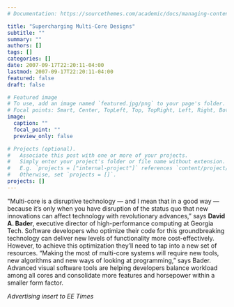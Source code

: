 ```yaml
---
# Documentation: https://sourcethemes.com/academic/docs/managing-content/

title: "Supercharging Multi-Core Designs"
subtitle: ""
summary: ""
authors: []
tags: []
categories: []
date: 2007-09-17T22:20:11-04:00
lastmod: 2007-09-17T22:20:11-04:00
featured: false
draft: false

# Featured image
# To use, add an image named `featured.jpg/png` to your page's folder.
# Focal points: Smart, Center, TopLeft, Top, TopRight, Left, Right, BottomLeft, Bottom, BottomRight.
image:
  caption: ""
  focal_point: ""
  preview_only: false

# Projects (optional).
#   Associate this post with one or more of your projects.
#   Simply enter your project's folder or file name without extension.
#   E.g. `projects = ["internal-project"]` references `content/project/deep-learning/index.md`.
#   Otherwise, set `projects = []`.
projects: []
---
```



"Multi-core is a disruptive technology — and I mean that in a good
way — because it’s only when you have disruption of the status
quo that new innovations can affect technology with revolutionary
advances,” says **David A. Bader**, executive director of high-performance
computing at Georgia Tech. Software developers who optimize
their code for this groundbreaking technology can deliver new levels of functionality
more cost-effectively. However, to achieve this optimization they’ll
need to tap into a new set of resources. “Making the most of multi-core systems
will require new tools, new algorithms and new ways of looking at programming,”
says Bader. Advanced visual software tools are helping developers balance
workload among all cores and consolidate more features and horsepower within
a smaller form factor.

*Advertising insert to EE Times*